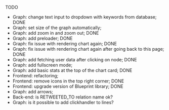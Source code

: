 TODO

- Graph: change text input to dropdown with keywords from database; DONE
- Graph: set size of the graph automatically;
- Graph: add zoom in and zoom out; DONE
- Graph: add preloader; DONE
- Graph: fix issue with rendering chart again; DONE
- Graph: fix issue with rendering chart again after going back to this page; DONE
- Graph: add fetching user data after clicking on node; DONE
- Graph: add fullscreen mode;
- Graph: add basic stats at the top of the chart card; DONE
- Frontend: refactoring;
- Frontend: remove icons in the top right corner; DONE
- Frontend: upgrade version of Blueprint library; DONE
- Graph: add arrows;
- Back-end: is RETWEETED_TO relation name ok?
- Graph: is it possible to add clickhandler to lines?